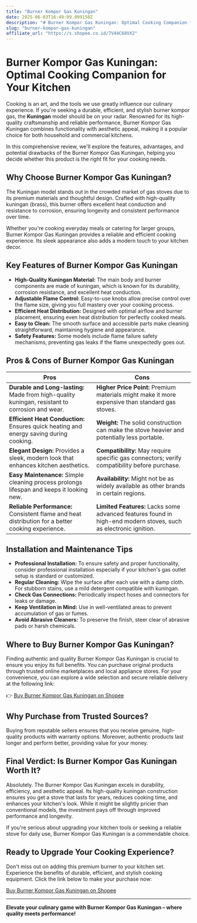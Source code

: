 ```yaml
---
title: "Burner Kompor Gas Kuningan"
date: 2025-06-03T16:49:09.099150Z
description: "# Burner Kompor Gas Kuningan: Optimal Cooking Companion for Your Kitchen..."
slug: "burner-kompor-gas-kuningan"
affiliate_url: "https://s.shopee.co.id/7V44C68VX2"
---
```

# Burner Kompor Gas Kuningan: Optimal Cooking Companion for Your Kitchen

Cooking is an art, and the tools we use greatly influence our culinary experience. If you're seeking a durable, efficient, and stylish burner kompor gas, the **Kuningan** model should be on your radar. Renowned for its high-quality craftsmanship and reliable performance, Burner Kompor Gas Kuningan combines functionality with aesthetic appeal, making it a popular choice for both household and commercial kitchens.

In this comprehensive review, we'll explore the features, advantages, and potential drawbacks of the Burner Kompor Gas Kuningan, helping you decide whether this product is the right fit for your cooking needs.

## Why Choose Burner Kompor Gas Kuningan?

The Kuningan model stands out in the crowded market of gas stoves due to its premium materials and thoughtful design. Crafted with high-quality kuningan (brass), this burner offers excellent heat conduction and resistance to corrosion, ensuring longevity and consistent performance over time.

Whether you're cooking everyday meals or catering for larger groups, Burner Kompor Gas Kuningan provides a reliable and efficient cooking experience. Its sleek appearance also adds a modern touch to your kitchen decor.

## Key Features of Burner Kompor Gas Kuningan

- **High-Quality Kuningan Material:** The main body and burner components are made of kuningan, which is known for its durability, corrosion resistance, and excellent heat conduction.
- **Adjustable Flame Control:** Easy-to-use knobs allow precise control over the flame size, giving you full mastery over your cooking process.
- **Efficient Heat Distribution:** Designed with optimal airflow and burner placement, ensuring even heat distribution for perfectly cooked meals.
- **Easy to Clean:** The smooth surface and accessible parts make cleaning straightforward, maintaining hygiene and appearance.
- **Safety Features:** Some models include flame failure safety mechanisms, preventing gas leaks if the flame unexpectedly goes out.

## Pros & Cons of Burner Kompor Gas Kuningan

| **Pros** | **Cons** |
|------------|------------|
| **Durable and Long-lasting:** Made from high-quality kuningan, resistant to corrosion and wear. | **Higher Price Point:** Premium materials might make it more expensive than standard gas stoves. |
| **Efficient Heat Conduction:** Ensures quick heating and energy saving during cooking. | **Weight:** The solid construction can make the stove heavier and potentially less portable. |
| **Elegant Design:** Provides a sleek, modern look that enhances kitchen aesthetics. | **Compatibility:** May require specific gas connectors; verify compatibility before purchase. |
| **Easy Maintenance:** Simple cleaning process prolongs lifespan and keeps it looking new. | **Availability:** Might not be as widely available as other brands in certain regions. |
| **Reliable Performance:** Consistent flame and heat distribution for a better cooking experience. | **Limited Features:** Lacks some advanced features found in high-end modern stoves, such as electronic ignition. |

## Installation and Maintenance Tips

- **Professional Installation:** To ensure safety and proper functionality, consider professional installation especially if your kitchen's gas outlet setup is standard or customized.
- **Regular Cleaning:** Wipe the surface after each use with a damp cloth. For stubborn stains, use a mild detergent compatible with kuningan.
- **Check Gas Connections:** Periodically inspect hoses and connectors for leaks or damage.
- **Keep Ventilation in Mind:** Use in well-ventilated areas to prevent accumulation of gas or fumes.
- **Avoid Abrasive Cleaners:** To preserve the finish, steer clear of abrasive pads or harsh chemicals.

## Where to Buy Burner Kompor Gas Kuningan?

Finding authentic and quality Burner Kompor Gas Kuningan is crucial to ensure you enjoy its full benefits. You can purchase original products through trusted online marketplaces and local appliance stores. For your convenience, you can explore a wide selection and secure reliable delivery at the following link:

👉 [Buy Burner Kompor Gas Kuningan on Shopee](https://s.shopee.co.id/7V44C68VX2)

## Why Purchase from Trusted Sources?

Buying from reputable sellers ensures that you receive genuine, high-quality products with warranty options. Moreover, authentic products last longer and perform better, providing value for your money.

## Final Verdict: Is Burner Kompor Gas Kuningan Worth It?

Absolutely. The Burner Kompor Gas Kuningan excels in durability, efficiency, and aesthetic appeal. Its high-quality kuningan construction ensures you get a stove that lasts for years, reduces cooking time, and enhances your kitchen's look. While it might be slightly pricier than conventional models, the investment pays off through improved performance and longevity.

If you're serious about upgrading your kitchen tools or seeking a reliable stove for daily use, Burner Kompor Gas Kuningan is a commendable choice.

## Ready to Upgrade Your Cooking Experience?

Don't miss out on adding this premium burner to your kitchen set. Experience the benefits of durable, efficient, and stylish cooking equipment. Click the link below to make your purchase now:

[Buy Burner Kompor Gas Kuningan on Shopee](https://s.shopee.co.id/7V44C68VX2)

---

**Elevate your culinary game with Burner Kompor Gas Kuningan – where quality meets performance!**